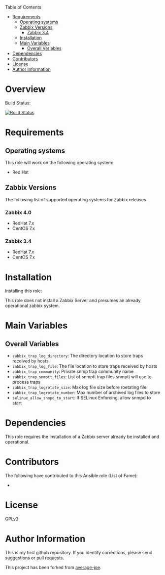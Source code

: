 Table of Contents

- [Requirements](#requirements)
  * [Operating systems](#operating-systems)
  * [Zabbix Versions](#zabbix-versions)
    + [Zabbix 3.4](#zabbix-34)
  * [Installation](#installation)
  * [Main Variables](#main-variables)
    + [Overall Variables](#overall-variables)
- [Dependencies](#dependencies)
- [Contributors](#contributors)
- [License](#license)
- [Author Information](#author-information)

# Overview

Build Status:

[![Build Status](https://travis-ci.com/average-joe/ansible-zabbix-trap.svg?branch=master)](https://travis-ci.org/average-joe/ansible-zabbix-trap)

# Requirements

## Operating systems

This role will work on the following operating system:

 * Red Hat

## Zabbix Versions

The following list of supported operating systems for Zabbix releases

### Zabbix 4.0

* RedHat 7.x
* CentOS 7.x

### Zabbix 3.4

* RedHat 7.x
* CentOS 7.x

# Installation

Installing this role:

This role does not install a Zabbix Server and presumes an already operational zabbix system.  

# Main Variables

## Overall Variables

* `zabbix_trap_log_directory`: The directory location to store traps received by hosts
* `zabbix_trap_log_file`: The file location to store traps received by hosts
* `zabbix_trap_community`: Private snmp trap community name 
* `zabbix_trap_snmptt_files`: List of snmptt trap files snmptt will use to process traps
* `zabbix_trap_logrotate_size`: Max log file size before roetating file
* `zabbix_trap_logrotate_number`: Max number of archived log files to store 
* `selinux_allow_snmpd_to_start`: If SELinux Enforcing, allow snmpd to start

# Dependencies

This role requires the installation of a Zabbix server already be installed and operational.  

# Contributors

The following have contributed to this Ansible role (List of Fame):

  * 

# License

GPLv3

# Author Information

This is my first github repository.  If you identify corrections, please send suggestions or pull requests.  

This project has been forked from [average-joe](https://github.com/average-joe/ansible-zabbix-trap).
